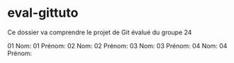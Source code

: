 # eval-gittuto
 Ce dossier va comprendre le projet de Git évalué du groupe 24

01 Nom:
01 Prénom:
02 Nom:
02 Prénom:
03 Nom:
03 Prénom:
04 Nom:
04 Prénom: